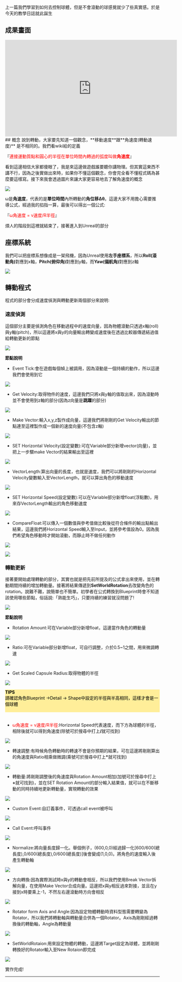 上一篇我們學習到如何去控制球體，但是不會滾動的球感覺就少了些真實感。於是今天的教學日誌就此誕生

## 成果畫面
<div class="video-container">
<iframe width="560" height="315" src="https://www.youtube.com/embed/he8wEyJ0JHw" 
frameborder="0" allow="accelerometer; autoplay; encrypted-media; gyroscope; picture-in-picture" allowfullscreen>
</iframe>
</div>
## 概念
說到轉動，大家要先知道一個觀念，**移動速度**跟**角速度(轉動速度)** 是不相同的。我們看wiki給的定義

『<span style="color:red">連接運動質點和圓心的半徑在單位時間內轉過的弧度叫做**角速度**</span>』

看到這邊相信大家都傻眼了，我是來這邊做遊戲誰要聽你講物理。但其實這東西不講不行，因為之後實做出來時，如果你不懂這個觀念，你會完全看不懂程式碼為甚麼要這樣寫。接下來我會透過圖片來讓大家更容易地去了解角速度的概念

![](https://i.imgur.com/3cy7msq.png)


ω是**角速度**，代表的是**單位時間**內所轉動的**角位移Δθ**。這邊大家不用擔心需要推導公式，經過我的掐指一算，最後可以得出一個公式:

『<span style="color:red">ω角速度 = v速度/R半徑</span>』

煩人的階段到這裡就結束了，接著進入到Unreal的部分

## 座標系統
我們可以把座標系想像成是一架飛機，因為Unreal使用**左手座標系**，所以<b>Roll(滾動角)</b>對應到x軸，<b>Pitch(俯仰角)</b>對應到y軸，而<b>Yaw(偏航角)</b>對應到z軸

![](https://static.packt-cdn.com/products/9781784394905/graphics/3743_01_32.jpg)

## 轉動程式
程式的部分會分成速度偵測與轉動更新兩個部分來說明:


### 速度偵測
這個部分主要是偵測角色在移動過程中的速度向量，因為物體滾動只透過x軸(roll)與y軸(pitch)，所以這邊將x與y的向量輸出轉變成速度後在透過比較器傳遞結過值給轉動更新的節點

![](https://i.imgur.com/3BOIczO.png)

<b>節點說明</b><br>
- Event Tick:會在遊戲每個幀上被調用，因為滾動是一個持續的動作，所以這邊我們會使用到它

![](https://i.imgur.com/xHGCRVG.png)

- Get Velocity:取得物件的速度，這邊我們只將x與y軸的值取出來，因為滾動時並不會使用到z軸的部分(因為z向量是<b>跳躍</b>的部分)

![](https://i.imgur.com/HyTKMDP.png)

- Make Vector:輸入x,y,z製作成向量，這邊我們將剛剛的Get Velocity輸出的節點連至這裡製作成一個新的速度向量(不包含z軸)

![](https://i.imgur.com/TJszQiI.png)

- SET Horizontal Velocity(設定變數):可在Variable部分新增vector(向量)，並把上一步驟make Vector的結果輸出至這裡

![](https://i.imgur.com/4V4xcER.png)

- VectorLength:算出向量的長度，也就是速度，我們可以將剛剛的Horizontal Velocity變數輸入至VectorLength，就可以算出角色的移動速度

![](https://i.imgur.com/KA7pzhO.png)

- SET Horizontal Speed(設定變數):可以在Variable部分新增float(浮點數)，用來存VectorLength輸出的角色移動速度

![](https://i.imgur.com/jevssUI.png)

- CompareFloat:可以傳入一個數值與參考值做比較後從符合條件的輸出點輸出結果，這邊我們將Horizontal Speed輸入至Input，並將參考值設為0。因為我們希望角色移動時才開始滾動，而靜止時不做任何動作

![](https://i.imgur.com/KG70brn.png)

![](https://i.imgur.com/Or1JMaL.png)

### 轉動更新
接著要開始處理轉動的部分，其實也就是把先前所提及的公式拿出來使用，並在轉動期間持續的增加轉動量。接著將結果傳遞到**SetWorldRotation**去改變角色的rotation。說難不難，說簡單也不簡單。初學者在公式轉換到Blueprint時會不知道該使用哪些節點，俗話說:「熟能生巧」，只要持續的練習就沒問題了!

![](https://i.imgur.com/4vQaUI8.png)

<b>節點說明</b><br>

- Rotation Amount:可在Variable部分新增float，這邊當作角色的轉動量

![](https://i.imgur.com/e077dH1.png)

- Ratio:可在Variable部分新增float，可自行調整，介於0.5~1之間，用來微調轉速

![](https://i.imgur.com/VPIYfl6.png)

- Get Scaled Capsule Radius:取得物體的半徑

![](https://i.imgur.com/rcbg0lH.png)


<div style="background-color:#FFEE99;">
<b><font color="black"> TIPS</font></b>
<br>
<font color="black">請確認角色Blueprint ->Detail -> Shape中設定的半徑與半高相同，這樣才會是一個球體<br><br> </font>

</div>
<br>

- <span style="color:red">ω角速度 = v速度/R半徑</span>:Horizontal Speed代表速度，而下方為球體的半徑，相除後就可以得到角速度(除號可於搜尋中打上<b>/</b>就可找到)

![](https://i.imgur.com/or3xWuQ.png)

- 轉速調整:有時候角色轉動時的轉速不會是你預期的結果，可在這邊將剛剛算出的角速度與Ratio相乘做微調(乘號可於搜尋中打上<b>*</b>就可找到)

![](https://i.imgur.com/DYPuUAn.png)

- 轉動量:將剛剛調整後的角速度與Rotation Amount相加(加號可於搜尋中打上<b>+</b>就可找到)，並在SET Rotation Amount的部分輸入結果值，就可以在不斷移動的同時持續地更新轉動量，實現轉動的效果

![](https://i.imgur.com/KhK5p5y.png)

- Custom Event:自訂義事件，可透過call event被呼叫

![](https://i.imgur.com/n9QVauv.png)

- Call Event:呼叫事件

![](https://i.imgur.com/nTiibAS.png)

- Normalize:將向量長度歸一化。舉個例子，(600,0,0)經過歸一化[600/600(總長度),0/600(總長度),0/600(總長度)]後會變成(1,0,0)。將角色的速度輸入後產生轉動軸

![](https://i.imgur.com/eAuRIy8.png)

- 方向轉換:因為實際測試時x與y的轉動會相反，所以我們使用Break Vector拆解向量，在使用Make Vector合成向量。這邊把x與y相反過來對接，並且在y接到x時要乘上-1，不然左右邊滾動時方向會相反

![](https://i.imgur.com/HvTHCNi.png)

- Rotator form Axis and Angle:因為設定物體轉動時資料型態需要轉變為Rotator，所以我們將轉動軸與轉動量合併為一個Rotator。Axis為剛剛經過轉換後的轉動軸，Angle為轉動量

![](https://i.imgur.com/vOeIbJd.png)


- SetWorldRotaion:用來設定物體的轉動，這邊將Target設定為球體，並將剛剛轉換好的Rotator輸入至New Rotaion即完成

![](https://i.imgur.com/XQRxFHG.png)

實作完成!

---